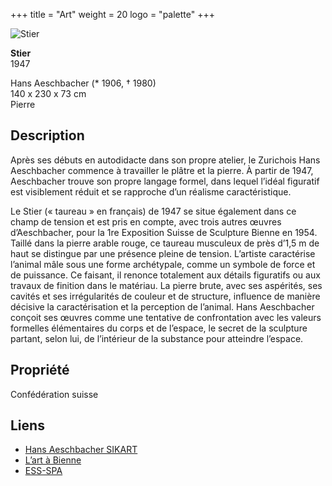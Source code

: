 +++
title = "Art"
weight = 20
logo = "palette"
+++

![Stier](/images/stier.jpg)

**Stier**  
1947

Hans Aeschbacher (* 1906, † 1980)  
140 x 230 x 73 cm  
Pierre

## Description

Après ses débuts en autodidacte dans son propre atelier, le Zurichois Hans Aeschbacher commence à travailler le plâtre et la pierre. À partir de 1947, Aeschbacher trouve son propre langage formel, dans lequel l’idéal figuratif est visiblement réduit et se rapproche d’un réalisme caractéristique.

Le Stier (« taureau » en français) de 1947 se situe également dans ce champ de tension et est pris en compte, avec trois autres œuvres d’Aeschbacher, pour la 1re Exposition Suisse de Sculpture Bienne en 1954. Taillé dans la pierre arable rouge, ce taureau musculeux de près d’1,5 m de haut se distingue par une présence pleine de tension. L’artiste caractérise l’animal mâle sous une forme archétypale, comme un symbole de force et de puissance. Ce faisant, il renonce totalement aux détails figuratifs ou aux travaux de finition dans le matériau. La pierre brute, avec ses aspérités, ses cavités et ses irrégularités de couleur et de structure, influence de manière décisive la caractérisation et la perception de l’animal. Hans Aeschbacher conçoit ses œuvres comme une tentative de confrontation avec les valeurs formelles élémentaires du corps et de l’espace, le secret de la sculpture partant, selon lui, de l’intérieur de la substance pour atteindre l’espace. 

## Propriété

Confédération suisse

## Liens

- [Hans Aeschbacher SIKART](https://recherche.sik-isea.ch/fr/sik:person-4000282:exp/in/sikart/actor/list)
- [L’art à Bienne](https://art-a-bienne.ch/fr/)
- [ESS-SPA](https://ess-spa.ch/fr/news/framing-sculptures)